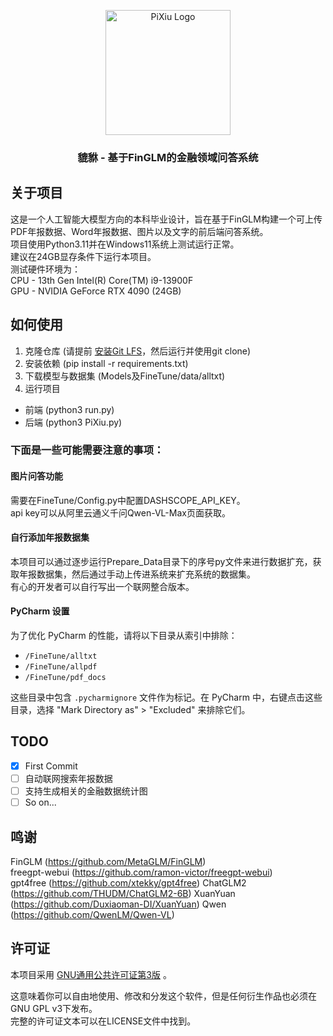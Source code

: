 <p align="center">
  <img src="logo.png" alt="PiXiu Logo" width="200"/>
</p>

<h3 align="center">貔貅 - 基于FinGLM的金融领域问答系统</h3>

## 关于项目

这是一个人工智能大模型方向的本科毕业设计，旨在基于FinGLM构建一个可上传PDF年报数据、Word年报数据、图片以及文字的前后端问答系统。  
项目使用Python3.11并在Windows11系统上测试运行正常。  
建议在24GB显存条件下运行本项目。  
测试硬件环境为：  
CPU - 13th Gen Intel(R) Core(TM) i9-13900F  
GPU - NVIDIA GeForce RTX 4090 (24GB)

## 如何使用

1. 克隆仓库 (请提前 [安装Git LFS](https://docs.github.com/zh/repositories/working-with-files/managing-large-files/installing-git-large-file-storage)，然后运行并使用git clone)
2. 安装依赖 (pip install -r requirements.txt)
3. 下载模型与数据集 (Models及FineTune/data/alltxt)
4. 运行项目
- 前端 (python3 run.py)
- 后端 (python3 PiXiu.py)

### 下面是一些可能需要注意的事项：

#### 图片问答功能
需要在FineTune/Config.py中配置DASHSCOPE_API_KEY。  
api key可以从阿里云通义千问Qwen-VL-Max页面获取。

#### 自行添加年报数据集
本项目可以通过逐步运行Prepare_Data目录下的序号py文件来进行数据扩充，获取年报数据集，然后通过手动上传进系统来扩充系统的数据集。  
有心的开发者可以自行写出一个联网整合版本。


#### PyCharm 设置

为了优化 PyCharm 的性能，请将以下目录从索引中排除：

- `/FineTune/alltxt`
- `/FineTune/allpdf`
- `/FineTune/pdf_docs`

这些目录中包含 `.pycharmignore` 文件作为标记。在 PyCharm 中，右键点击这些目录，选择 "Mark Directory as" > "Excluded" 来排除它们。

## TODO

- [x] First Commit
- [ ] 自动联网搜索年报数据
- [ ] 支持生成相关的金融数据统计图
- [ ] So on...

## 鸣谢

FinGLM (https://github.com/MetaGLM/FinGLM)  
freegpt-webui (https://github.com/ramon-victor/freegpt-webui)  
gpt4free (https://github.com/xtekky/gpt4free)
ChatGLM2 (https://github.com/THUDM/ChatGLM2-6B)
XuanYuan (https://github.com/Duxiaoman-DI/XuanYuan)
Qwen (https://github.com/QwenLM/Qwen-VL)


## 许可证

本项目采用 [GNU通用公共许可证第3版](LICENSE) 。

这意味着你可以自由地使用、修改和分发这个软件，但是任何衍生作品也必须在GNU GPL v3下发布。  
完整的许可证文本可以在LICENSE文件中找到。